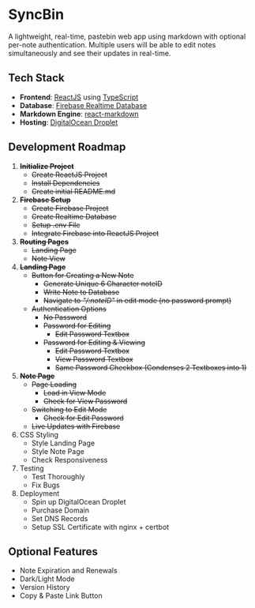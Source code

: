 # SyncBin
A lightweight, real-time, pastebin web app using markdown with optional per-note authentication.
Multiple users will be able to edit notes simultaneously and see their updates in real-time.

## Tech Stack
- **Frontend**: [ReactJS](https://react.dev/) using [TypeScript](https://www.typescriptlang.org/docs/)
- **Database**: [Firebase Realtime Database](https://firebase.google.com/docs/database)
- **Markdown Engine**: [react-markdown](https://github.com/remarkjs/react-markdown)
- **Hosting**: [DigitalOcean Droplet](https://www.digitalocean.com/products/droplets)

## Development Roadmap
1. ~~**Initialize Project**~~
    - ~~Create ReactJS Project~~
    - ~~Install Dependencies~~
    - ~~Create initial README.md~~
2. ~~**Firebase Setup**~~
    - ~~Create Firebase Project~~
    - ~~Create Realtime Database~~
    - ~~Setup .env File~~
    - ~~Integrate Firebase into ReactJS Project~~
3. ~~**Routing Pages**~~
    - ~~Landing Page~~
    - ~~Note View~~
4. ~~**Landing Page**~~
    - ~~Button for Creating a New Note~~
        - ~~Generate Unique 6 Character noteID~~
        - ~~Write Note to Database~~
        - ~~Navigate to *"/:noteID"* in edit mode (no password prompt)~~
    - ~~Authentication Options~~
        - ~~No Password~~
        - ~~Password for Editing~~
            - ~~Edit Password Textbox~~
        - ~~Password for Editing & Viewing~~
            - ~~Edit Password Textbox~~
            - ~~View Password Textbox~~
            - ~~Same Password Checkbox (Condenses 2 Textboxes into 1)~~
5. ~~**Note Page**~~
    - ~~Page Loading~~
        - ~~Load in View Mode~~
        - ~~Check for View Password~~
    - ~~Switching to Edit Mode~~
        - ~~Check for Edit Password~~
    - ~~Live Updates with Firebase~~
6. CSS Styling
    - Style Landing Page
    - Style Note Page
    - Check Responsiveness
7. Testing
    - Test Thoroughly
    - Fix Bugs
8. Deployment
    - Spin up DigitalOcean Droplet
    - Purchase Domain
    - Set DNS Records
    - Setup SSL Certificate with nginx + certbot
    
## Optional Features
- Note Expiration and Renewals
- Dark/Light Mode
- Version History
- Copy & Paste Link Button
